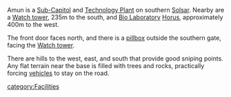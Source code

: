 Amun is a [Sub-Capitol](../locations/Sub-Capitol.md) and [Technology
Plant](../locations/Technology_Plant.md) on southern
[Solsar](../locations/Solsar.md). Nearby are a [Watch
tower](../locations/Watch_tower.md), 235m to the south, and [Bio
Laboratory](../locations/Bio_Laboratory.md) [Horus](../locations/Horus.md),
approximately 400m to the west.

The front door faces north, and there is a [pillbox](../locations/Pillbox.md)
outside the southern gate, facing the [Watch
tower](../locations/Watch_tower.md).

There are hills to the west, east, and south that provide good sniping
points. Any flat terrain near the base is filled with trees and rocks,
practically forcing [vehicles](../vehicles/Vehicle.md) to stay on the road.

[category:Facilities](category:Facilities.md)
